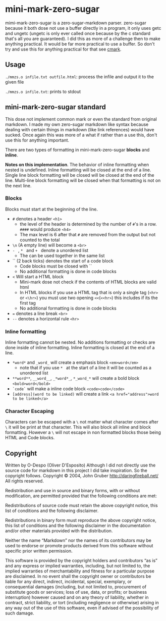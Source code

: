 # mini-mark-zero-sugar

mimi-mark-zero-sugar is a zero-sugar-markdown parser. zero-sugar because it both dose not use a buffer directly in a program, it only uses getc and ungetc (ungetc is only ever called once because by the c standard that's all you are guaranteed). I did this as more of a challenge then to make anything practical. It would be far more practical to use a buffer. So don't try and use this for anything practical for that see [cmark](https://github.com/commonmark/cmark). 

## Usage 

`./mmzs.o infile.txt outfile.html`: process the infile and output it to the given file

`./mmzs.o infile.txt`: prints to stdout

## mini-mark-zero-sugar standard

This dose not implement common mark or even the standard from original markdown. I made my own zero-sugar markdown like syntax because dealing with certain things in markdown (like link references) would have sucked. Once again this was more of a what if rather than a use this, don't use this for anything important.

There are two types of formatting in mini-mark-zero-sugar **blocks** and **inline**. 

**Notes on this implementation**. The behavior of inline formatting when nested is undefined. Inline formatting will be closed at the end of a line. Single line block formatting will be closed will be closed at the end of the line. Multi-line block formatting will be closed when that formatting is not on the next line.
### Blocks

Blocks must start at the beginning of the line.

- `#` denotes a header `<h1>` 
	- the level of the header is determined by the number of `#`'s in a row. `####` would produce `<h4>`
	- The max level is 6 after that `#` are removed from the output but not counted to the total
- `\n` (A empty line) will become a `<br>`
- `- ` ,  `* ` and `+ ` denote a unordered list
	- The can be used together in the same list
- \`\` (2 back ticks)  denotes the start of a code block
	- Code blocks must be closed with \`\`
	- No additional formatting is done in code blocks 
- `<` Will start a HTML block
	- Mini-mark dose not check if the contents of HTML blocks are valid html
	- In HTML blocks if you use a HTML tag that is only a single tag (`<hr>` or `<\hr>`) you must use  two opening `<<`(`<<hr>`) this includes if its the first tag
	- No additional formatting is done in code blocks 
- `=` denotes a line break `<br>`
- `--` denotes a horizontal rule `<hr>`
### Inline formatting 

Inline formatting cannot be nested. No additions formatting or checks are done inside of inline formatting. Inline formatting is closed at the end of a line.

- `*word*` and `_word_`  will create a emphasis block `<em>word</em>`
	- note that if you use `* ` at the start of a line it will be counted as a unordered list
- `**word**`, `__word__`, `_*word*_`, `*_word_*` will create a bold block `<bold>word</bold>`
- ``` `code` ``` will make a inline code block `<code>code</code>`
- `[address](word to be linked)` will create a link `<a href="address">word to be linked</a>`
### Character Escaping

Characters can be escaped with a `\` not matter what character comes after `\` it will be print at that character. This will also block all inline and block formatting. However a `\` will not escape in non formatted blocks those being HTML and Code blocks.  

## Copyright

Written by O-Despo (Oliver D'Esposito)
Although I did not directly use the source code for markdown in this project I did take inspiration. So the copyright follows.
Copyright © 2004, John Gruber
http://daringfireball.net/
All rights reserved.

Redistribution and use in source and binary forms, with or without modification, are permitted provided that the following conditions are met:

Redistributions of source code must retain the above copyright notice, this list of conditions and the following disclaimer.

Redistributions in binary form must reproduce the above copyright notice, this list of conditions and the following disclaimer in the documentation and/or other materials provided with the distribution.

Neither the name “Markdown” nor the names of its contributors may be used to endorse or promote products derived from this software without specific prior written permission.

This software is provided by the copyright holders and contributors “as is” and any express or implied warranties, including, but not limited to, the implied warranties of merchantability and fitness for a particular purpose are disclaimed. In no event shall the copyright owner or contributors be liable for any direct, indirect, incidental, special, exemplary, or consequential damages (including, but not limited to, procurement of substitute goods or services; loss of use, data, or profits; or business interruption) however caused and on any theory of liability, whether in contract, strict liability, or tort (including negligence or otherwise) arising in any way out of the use of this software, even if advised of the possibility of such damage.

